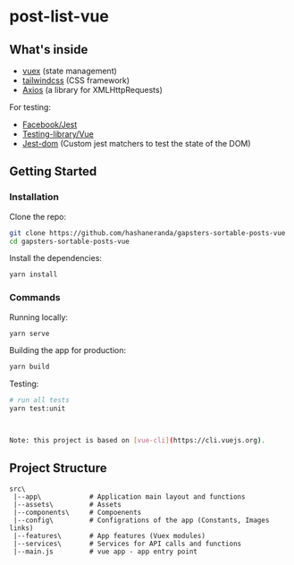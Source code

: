 # post-list-vue

## What's inside

- [vuex](https://vuex.vuejs.org/en/) (state management)
- [tailwindcss](https://github.com/tailwindlabs/tailwindcss) (CSS framework)
- [Axios](https://github.com/mzabriskie/axios) (a library for XMLHttpRequests)

For testing:

- [Facebook/Jest](https://facebook.github.io/jest/)
- [Testing-library/Vue](https://testing-library.com/docs/vue-testing-library/intro)
- [Jest-dom](https://github.com/testing-library/jest-dom) (Custom jest matchers to test the state of the DOM)

## Getting Started

### Installation

Clone the repo:

```bash
git clone https://github.com/hashaneranda/gapsters-sortable-posts-vue
cd gapsters-sortable-posts-vue
```

Install the dependencies:

```bash
yarn install
```

### Commands

Running locally:

```bash
yarn serve
```

Building the app for production:

```bash
yarn build
```

Testing:

```bash
# run all tests
yarn test:unit



Note: this project is based on [vue-cli](https://cli.vuejs.org).
```

## Project Structure

```
src\
 |--app\            # Application main layout and functions
 |--assets\         # Assets
 |--components\     # Compoenents
 |--config\         # Configrations of the app (Constants, Images links)
 |--features\       # App features (Vuex modules)
 |--services\       # Services for API calls and functions
 |--main.js         # vue app - app entry point
```
